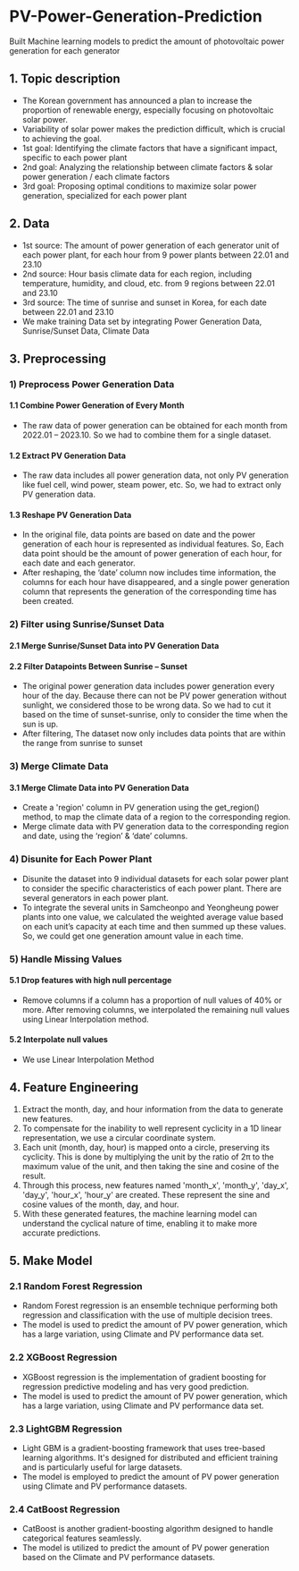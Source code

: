 # PV-Power-Generation-Prediction
Built Machine learning models to predict the amount of photovoltaic power generation for each generator

## 1. Topic description
+ The Korean government has announced a plan to increase the proportion of renewable energy, especially focusing on photovoltaic solar power.
+ Variability of solar power makes the prediction difficult, which is crucial to achieving the goal.
+ 1st goal: Identifying the climate factors that have a significant impact, specific to each power plant
+ 2nd goal: Analyzing the relationship between climate factors & solar power generation / each climate factors
+ 3rd goal: Proposing optimal conditions to maximize solar power generation, specialized for each power plant

## 2. Data
+ 1st source: The amount of power generation of each generator unit of each power plant, for each hour from 9 power plants between 22.01 and 23.10
+ 2nd source: Hour basis climate data for each region, including temperature, humidity, and cloud, etc. from 9 regions between 22.01 and 23.10
+ 3rd source: The time of sunrise and sunset in Korea, for each date between 22.01 and 23.10
+ We make training Data set by integrating Power Generation Data, Sunrise/Sunset Data, Climate Data

## 3. Preprocessing
### 1) Preprocess Power Generation Data
#### 1.1 Combine Power Generation of Every Month
+ The raw data of power generation can be obtained for each month from 2022.01 – 2023.10. So we had to combine them for a single dataset.
#### 1.2 Extract PV Generation Data
+ The raw data includes all power generation data, not only PV generation like fuel cell, wind power, steam power, etc. So, we had to extract only PV generation data.
#### 1.3 Reshape PV Generation Data
+ In the original file, data points are based on date and the power generation of each hour is represented as individual features. So, Each data point should be the amount of power generation of each hour, for each date and each generator.
+ After reshaping, the ‘date’ column now includes time information, the columns for each hour have disappeared, and a single power generation column that represents the generation of the corresponding time has been created.

### 2) Filter using Sunrise/Sunset Data
#### 2.1 Merge Sunrise/Sunset Data into PV Generation Data
#### 2.2 Filter Datapoints Between Sunrise – Sunset
+ The original power generation data includes power generation every hour of the day. Because there can not be PV power generation without sunlight, we considered those to be wrong data. So we had to cut it based on the time of sunset-sunrise, only to consider the time when the sun is up.
+ After filtering, The dataset now only includes data points that are within the range from sunrise to sunset

### 3) Merge Climate Data
#### 3.1 Merge Climate Data into PV Generation Data
+ Create a 'region' column in PV generation using the get_region() method, to map the climate data of a region to the corresponding region.
+ Merge climate data with PV generation data to the corresponding region and date, using the ‘region’ & ‘date’ columns.

### 4) Disunite for Each Power Plant
+ Disunite the dataset into 9 individual datasets for each solar power plant to consider the specific characteristics of each power plant. There are several generators in each power plant.
+ To integrate the several units in Samcheonpo and Yeongheung power plants into one value, we calculated the weighted average value based on each unit’s capacity at each time and then summed up these values. So, we could get one generation amount value in each time.

### 5) Handle Missing Values
#### 5.1 Drop features with high null percentage
+ Remove columns if a column has a proportion of null values of 40% or more. After removing columns, we interpolated the remaining null values using Linear Interpolation method.
#### 5.2 Interpolate null values
+ We use Linear Interpolation Method


## 4. Feature Engineering
  1) Extract the month, day, and hour information from the data to generate new features.
  2) To compensate for the inability to well represent cyclicity in a 1D linear representation, we use a circular coordinate system.
  3) Each unit (month, day, hour) is mapped onto a circle, preserving its cyclicity. This is done by multiplying the unit by the ratio of 2π to the maximum value of the unit, and then taking the sine and cosine of the result.
  4) Through this process, new features named 'month_x', 'month_y', 'day_x', 'day_y', 'hour_x', 'hour_y' are created. These represent the sine and cosine values of the month, day, and hour.
  5) With these generated features, the machine learning model can understand the cyclical nature of time, enabling it to make more accurate predictions.


## 5. Make Model
### 2.1 Random Forest Regression
+ Random Forest regression is an ensemble technique performing both regression and classification with the use of multiple decision trees.
+ The model is used to predict the amount of PV power generation, which has a large variation, using Climate and PV performance data set.
### 2.2 XGBoost Regression
+ XGBoost regression is the implementation of gradient boosting for regression predictive modeling and has very good prediction.
+ The model is used to predict the amount of PV power generation, which has a large variation, using Climate and PV performance data set.
### 2.3 LightGBM Regression
+ Light GBM is a gradient-boosting framework that uses tree-based learning algorithms. It's designed for distributed and efficient training and is particularly useful for large datasets.
+ The model is employed to predict the amount of PV power generation using Climate and PV performance datasets.
### 2.4 CatBoost Regression
+ CatBoost is another gradient-boosting algorithm designed to handle categorical features seamlessly.
+ The model is utilized to predict the amount of PV power generation based on the Climate and PV performance datasets.


























